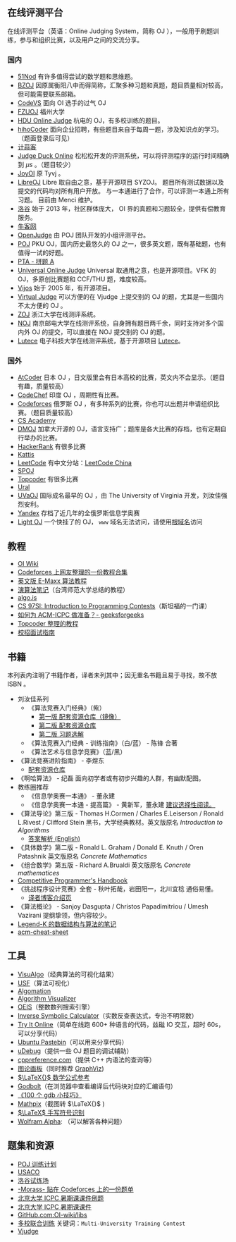 ## 在线评测平台

在线评测平台（英语：Online Judging System，简称 OJ ），一般用于刷题训练，参与和组织比赛，以及用户之间的交流分享。

### 国内

-   [51Nod](https://www.51nod.com/)
    有许多值得尝试的数学题和思维题。
-   [BZOJ](https://www.lydsy.com/JudgeOnline/)
    因原属衡阳八中而得简称，汇聚多种习题和真题，题目质量相对较高，但可能需要联系邮箱。
-   [CodeVS](http://www.codevs.cn/)
    面向 OI 选手的过气 OJ
-   [FZUOJ](http://acm.fzu.edu.cn/)
    福州大学
-   [HDU Online Judge](http://acm.hdu.edu.cn/)
    杭电的 OJ，有多校训练的题目。
-   [hihoCoder](https://hihocoder.com/)
    面向企业招聘，有些题目来自于每周一题，涉及知识点的学习。（题面登录后可见）
-   [计蒜客](https://www.jisuanke.com/)
-   [Judge Duck Online](https://duck.ac/)
    松松松开发的评测系统，可以将评测程序的运行时间精确到 $\mu s$ 。（题目较少）
-   [JoyOI](http://www.joyoi.cn/)
    原 Tyvj 。
-   [LibreOJ](https://loj.ac/)
    Libre 取自由之意，基于开源项目 SYZOJ。
    题目所有测试数据以及提交的代码均对所有用户开放。
    与一本通进行了合作，可以评测一本通上所有习题。
    目前由 Menci 维护。
-   [洛谷](https://www.luogu.org/)
    始于 2013 年，社区群体庞大， OI 界的真题和习题较全，提供有偿教育服务。
-   [牛客网](https://www.nowcoder.com/)
-   [OpenJudge](http://openjudge.cn/)
    由 POJ 团队开发的小组评测平台。
-   [POJ](http://poj.org/)
    PKU OJ，国内历史最悠久的 OJ 之一，很多英文题，既有基础题，也有值得一试的好题。
-   [PTA - 拼题 A](https://pintia.cn/)
-   [Universal Online Judge](http://uoj.ac/)
    Universal 取通用之意，也是开源项目。VFK 的 OJ，多原创比赛题和 CCF/THU 题，难度较高。
-   [Vijos](https://vijos.org/)
    始于 2005 年，有开源项目。
-   [Virtual Judge](https://vjudge.net/)
    可以方便的在 Vjudge 上提交别的 OJ 的题，尤其是一些国内不太方便的 OJ 。
-   [ZOJ](http://acm.zju.edu.cn/onlinejudge/)
    浙江大学在线测评系统。
-   [NOJ](http://acm.njupt.edu.cn/)
    南京邮电大学在线测评系统，自身拥有题目两千余，同时支持对多个国内外 OJ 的提交，可以直接在 NOJ 提交别的 OJ 的题。
-   [Lutece](https://acm.uestc.edu.cn/home)
    电子科技大学在线测评系统，基于开源项目 [Lutece](https://github.com/lutece-awesome)。

### 国外

-   [AtCoder](https://atcoder.jp/)
    日本 OJ ，日文版里会有日本高校的比赛，英文内不会显示。（题目有趣，质量较高）
-   [CodeChef](https://codechef.com/)
    印度 OJ ，周期性有比赛。
-   [Codeforces](https://codeforces.com/)
    俄罗斯 OJ ，有多种系列的比赛，你也可以出题并申请组织比赛。（题目质量较高）
-   [CS Academy](https://csacademy.com/)
-   [DMOJ](https://dmoj.ca/)
    加拿大开源的 OJ，语言支持广；题库是各大比赛的存档，也有定期自行举办的比赛。
-   [HackerRank](https://www.hackerrank.com/)
    有很多比赛
-   [Kattis](https://open.kattis.com/)
-   [LeetCode](https://leetcode.com/)
    有中文分站：[LeetCode China](https://leetcode-cn.com/)
-   [SPOJ](http://www.spoj.com)
-   [Topcoder](https://www.topcoder.com/)
    有很多比赛
-   [Ural](http://acm.timus.ru/)
-   [UVaOJ](https://uva.onlinejudge.org/)
    国际成名最早的 OJ ，由 The University of Virginia 开发，刘汝佳强烈安利。
-   [Yandex](https://contest.yandex.ru/)
    存档了近几年的全俄罗斯信息学奥赛
-   [Light OJ](http://lightoj.com)
    一个快挂了的 OJ， `www` 域名无法访问，请使用[根域名](http://lightoj.com)访问

## 教程

-   [OI Wiki](https://oi-wiki.org)
-   [Codeforces 上网友整理的一份教程合集](http://codeforces.com/blog/entry/57282)
-   [英文版 E-Maxx 算法教程](https://cp-algorithms.com/)
-   [演算法笔记](http://www.csie.ntnu.edu.tw/~u91029/)（台湾师范大学总结的教程）
-   [algo.is](https://algo.is/t-414-aflv-competitive-programming-course-2016/)
-   [CS 97SI: Introduction to Programming Contests](http://web.stanford.edu/class/cs97si/)（斯坦福的一门课）
-   [如何为 ACM-ICPC 做准备？- geeksforgeeks](https://www.geeksforgeeks.org/how-to-prepare-for-acm-icpc/)
-   [Topcoder 整理的教程](https://www.topcoder.com/community/competitive-programming/tutorials/)
-   [校招面试指南](https://github.com/jwasham/coding-interview-university)

## 书籍

本列表内注明了书籍作者，译者未列其中；因无重名书籍且易于寻找，故不放 ISBN 。

-   刘汝佳系列
    -   《算法竞赛入门经典》（紫）
        -   [第一版 配套资源仓库（镜像）](https://github.com/sukhoeing/aoapc-book/)
        -   [第二版 配套资源仓库](https://github.com/aoapc-book/aoapc-bac2nd)
        -   [第二版 习题选解](https://github.com/sukhoeing/aoapc-bac2nd-keys)
    -   《算法竞赛入门经典 - 训练指南》（白/蓝） - 陈锋 合著
    -   《算法艺术与信息学竞赛》（蓝/黑）
-   《算法竞赛进阶指南》 - 李煜东
    -   [配套资源仓库](https://github.com/lydrainbowcat/tedukuri)
-   《啊哈算法》 - 纪磊
    面向初学者或有初步兴趣的人群，有幽默配图。
-   教练圈推荐
    -   《信息学奥赛一本通》 - 董永建
    -   《信息学奥赛一本通 - 提高篇》 - 黄新军，董永建
    [建议选择性阅读。](https://www.zhihu.com/question/292926937)
-   《算法导论》第三版 - Thomas H.Cormen / Charles E.Leiserson / Ronald L.Rivest / Clifford Stein 
    黑书，大学经典教材。英文版原名 _Introduction to Algorithms_
    -   [答案解析 (English)](https://github.com/walkccc/CLRS)
-   《具体数学》第二版 - Ronald L. Graham / Donald E. Knuth / Oren Patashnik 
    英文版原名 _Concrete Mathematics_
-   《组合数学》第五版 - Richard A.Brualdi 
    英文版原名 _Concrete mathematices_
-   [Competitive Programmer's Handbook](https://cses.fi/book/index.html)
-   《挑战程序设计竞赛》全套 - 秋叶拓哉，岩田阳一，北川宜稔
    通俗易懂。
    -   [译者博客介绍页](http://blog.watashi.ws/2382/pccb-etc/)
-   《算法概论》 - Sanjoy Dasgupta / Christos Papadimitriou / Umesh Vazirani
    提纲挚领，但内容较少。
-   [Legend-K 的数据结构与算法的笔记](http://www.legend-k.com/Algorithm/Algorithm.pdf)
-   [acm-cheat-sheet](https://github.com/soulmachine/acm-cheat-sheet)

## 工具

-   [VisuAlgo](https://visualgo.net/en)（经典算法的可视化结果）
-   [USF](https://www.cs.usfca.edu/~galles/visualization/)（算法可视化）
-   [Algomation](http://www.algomation.com/)
-   [Algorithm Visualizer](http://algorithm-visualizer.org)
-   [OEIS](https://oeis.org)（整数数列搜索引擎）
-   [Inverse Symbolic Calculator](http://wayback.cecm.sfu.ca/projects/ISC/ISCmain.html)（实数反查表达式，专治不明常数）
-   [Try It Online](https://tio.run)（简单在线跑 600+ 种语言的代码，兹磁 IO 交互，超时 60s，可以分享代码）
-   [Ubuntu Pastebin](https://paste.ubuntu.com)（可以用来分享代码）
-   [uDebug](https://www.udebug.com)（提供一些 OJ 题目的调试辅助）
-   [cppreference.com](https://zh.cppreference.com/w/)（提供 C++ 内语法的查询等）
-   [图论画板](https://csacademy.com/app/graph_editor/)（同时推荐 [GraphViz](http://www.graphviz.org/))
-   [$\LaTeX{}$ 数学公式参考](http://www.mohu.org/info/symbols/symbols.htm)
-   [Godbolt](https://godbolt.org/)（在浏览器中查看编译后代码块对应的汇编语句）
-   [《100 个 gdb 小技巧》](https://github.com/hellogcc/100-gdb-tips)
-   [Mathpix](https://mathpix.com/)（截图转 $\LaTeX{}$ )
-   [$\LaTeX$ 手写符号识别](http://detexify.kirelabs.org/classify.html)
-   [Wolfram Alpha](https://www.wolframalpha.com/): （可以解答各种问题）

## 题集和资源

-   [POJ 训练计划](http://blog.csdn.net/skywalkert/article/details/46594541)
-   [USACO](http://train.usaco.org/usacogate)
-   [洛谷试炼场](https://www.luogu.org/training/mainpage)
-   [-Morass- 贴在 Codeforces 上的一份题单](https://codeforces.com/blog/entry/55274)
-   [北京大学 ICPC 暑期课课件例题](https://vjudge.net/article/446)
-   [北京大学 ICPC 暑期课课件](https://lib-pku.github.io/#acm-icpc%E6%9A%91%E6%9C%9F%E8%AF%BE)
-   [GitHub.com:OI-wiki/libs](https://github.com/OI-wiki/libs)
-   [多校联合训练](http://acm.hdu.edu.cn) 关键词：`Multi-University Training Contest`
-   [Vjudge](https://vjudge.net/)
